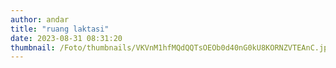 ```yaml
---
author: andar
title: "ruang laktasi"
date: 2023-08-31 08:31:20
thumbnail: /Foto/thumbnails/VKVnM1hfMQdQQTsOEOb0d40nG0kU8KORNZVTEAnC.jpg
---
```

